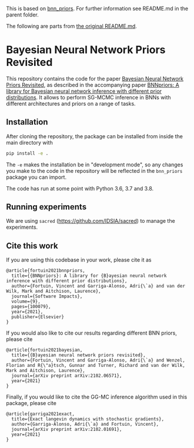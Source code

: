 This is based on [bnn_priors](https://github.com/ratschlab/bnn_priors). For further information see README.md in the parent folder.

The following are parts from [the original README.md](https://github.com/ratschlab/bnn_priors/blob/main/README.md).

# Bayesian Neural Network Priors Revisited

This repository contains the code for the paper [Bayesian Neural Network Priors Revisited](https://arxiv.org/abs/2102.06571), as described in the accompanying paper [BNNpriors: A library for Bayesian neural network inference with different prior distributions](https://www.sciencedirect.com/science/article/pii/S2665963821000270).
It allows to perform SG-MCMC inference in BNNs with different architectures and priors on a range of tasks.

## Installation

After cloning the repository, the package can be installed from inside the main directory with

```sh
pip install -e .
```

The `-e` makes the installation be in "development mode", so any changes you
make to the code in the repository will be reflected in the `bnn_priors` package
you can import.

The code has run at some point with Python 3.6, 3.7 and 3.8.


## Running experiments

We are using `sacred` (https://github.com/IDSIA/sacred) to manage the experiments.

## Cite this work

If you are using this codebase in your work, please cite it as

```
@article{fortuin2021bnnpriors,
  title={{BNNpriors}: A library for {B}ayesian neural network inference with different prior distributions},
  author={Fortuin, Vincent and Garriga-Alonso, Adri{\`a} and van der Wilk, Mark and Aitchison, Laurence},
  journal={Software Impacts},
  volume={9},
  pages={100079},
  year={2021},
  publisher={Elsevier}
}
```

If you would also like to cite our results regarding different BNN priors, please cite

```
@article{fortuin2021bayesian,
  title={{B}ayesian neural network priors revisited},
  author={Fortuin, Vincent and Garriga-Alonso, Adri{\`a} and Wenzel, Florian and R{\"a}tsch, Gunnar and Turner, Richard and van der Wilk, Mark and Aitchison, Laurence},
  journal={arXiv preprint arXiv:2102.06571},
  year={2021}
}
```

Finally, if you would like to cite the GG-MC inference algorithm used in this package, please cite

```
@article{garriga2021exact,
  title={Exact langevin dynamics with stochastic gradients},
  author={Garriga-Alonso, Adri{\`a} and Fortuin, Vincent},
  journal={arXiv preprint arXiv:2102.01691},
  year={2021}
}
```
